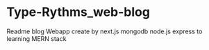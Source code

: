 # Type-Rythms_web-blog
Readme blog Webapp create by next.js mongodb node.js express to learning MERN stack
